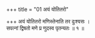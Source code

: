 +++
title = "01 अयं योतितरो"

+++
अयं योतितरो मणिस्तेनाति तर दुःश्यसः ।  
सपत्नां द्विषतो मणे प्र णुदस्व पृतन्यतः ॥ १ ॥